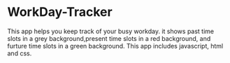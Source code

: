 # WorkDay-Tracker

This app helps you keep track of your busy workday.
it shows past time slots in a grey background,present time slots in a red background, and furture time slots in a green background.
This app includes javascript, html and css.
